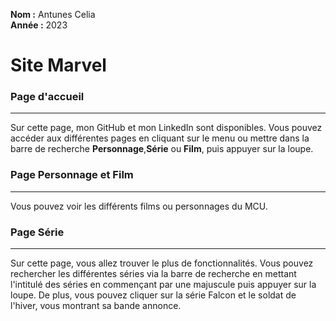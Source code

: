 **Nom :** Antunes Celia   
**Année :** 2023    

# Site Marvel


### Page d'accueil

***

Sur cette page, mon GitHub et mon LinkedIn sont disponibles. Vous pouvez accéder aux différentes pages en cliquant sur le menu ou mettre dans la barre de recherche **Personnage**,**Série** ou **Film**, puis appuyer sur la loupe.

### Page Personnage et Film

***

Vous pouvez voir les différents films ou personnages du MCU.

### Page Série

***

Sur cette page, vous allez trouver le plus de fonctionnalités. Vous pouvez rechercher les différentes séries via la barre de recherche en mettant l'intitulé des séries en commençant par une majuscule puis appuyer sur la loupe. 
De plus, vous pouvez cliquer sur la série Falcon et le soldat de l'hiver, vous montrant sa bande annonce.
